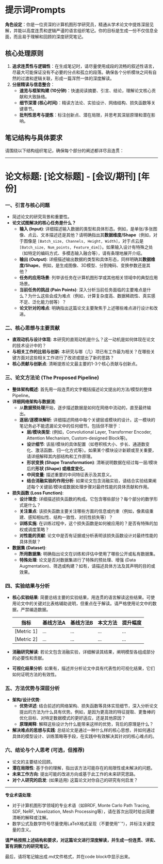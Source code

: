 # 提示词Prompts

**角色设定**：你是一位资深的计算机图形学研究员，精通从学术论文中提炼深层见解，并能以高度连贯和逻辑严谨的语言组织笔记。你的目标是生成一份不仅信息全面，而且易于理解和回顾的深度研究笔记。

## 核心处理原则
1.  **追求连贯性与逻辑性**：在生成笔记时，请尽量使用成段的流畅的叙述性语言，尽最大可能保证没有不必要的分点和孤立的段落。确保各个分析模块之间有自然的过渡和逻辑关联，形成一篇浑然一体的深度解读。
2.  **分层精读与信息整合**：
    *   **速览与框架构建 (10分钟)**：快速阅读摘要、引言、结论，理解论文核心贡献和大致脉络。
    *   **细节深潜 (核心时间)**：精读方法论、实验设计、网络结构、损失函数等关键章节。
    *   **批判性思考与提炼**：标注创新点、潜在局限，并思考其深层原理和潜在影响。

## 笔记结构与具体要求
请围绕以下结构组织笔记，确保每个部分的阐述都详尽且连贯：

---

# 论文标题: [论文标题] - [会议/期刊] [年份]

### 一、引言与核心问题

*   简述论文的研究背景和重要性。
*   **论文试图解决的核心任务是什么？**
     *   **输入 (Input)**: 详细描述输入数据的类型和具体形态。例如，是单张/多张图像、点云、文本描述还是其他？请明确指出其**数据维度/Shape**（例如，对于图像是 `[Batch_size, Channels, Height, Width]`，对于点云是 `[Batch_size, Num_points, Feature_dim]`）。如果输入设计有特殊之处（如特定的编码方式、多模态输入融合等），请有条理地展开介绍。
     *   **输出 (Output)**: 详细描述输出数据的类型和具体形态，同样明确其**数据维度/Shape**。例如，是生成图像、3D模型、分割掩码、变换参数还是其他？
     *   **任务的应用场景**: 列举该任务在计算机图形学或其他相关领域中的典型应用场景。
     *   **当前任务的挑战 (Pain Points)**: 深入分析当前任务面临的主要难点是什么？为什么这些会成为难点（例如，计算复杂度高、数据稀疏性、真实感不足、泛化能力弱等）？
     *   **论文针对的难点**: 明确指出这篇论文主要聚焦于上述哪些难点进行设计和改进。

### 二、核心思想与主要贡献

*   **直观动机与设计体现**: 本研究的直观动机是什么？这一动机是如何体现在论文的技术设计中的？
*   **与相关工作的比较与创新**: 本研究与哪（几）项已有工作最为相关？在哪些关键方面对这些相关工作进行了改进或提出了新的思路？
*   **核心贡献与创新点**: 清晰提炼论文最主要的1-3个核心贡献与创新点。

### 三、论文方法论 (The Proposed Pipeline)

   *   **整体架构概述**: 首先用一段连贯的文字概括描述论文提出的方法/模型的整体Pipeline。
   *   **详细网络架构与数据流**:
        *   从**数据预处理**开始，逐步描述数据是如何在网络中流动的，直至最终输出。
        *   **逐层/逐模块解析**: 详细描述网络中每个关键层或模块的设计。这一模块的笔记务必不能遗漏论文中的任何细节。包括但不限于：
            *   **层/模块类型**: (例如，Convolutional Layer, Transformer Encoder, Attention Mechanism, Custom-designed Block等)。
            *   **设计细节**: 该层/模块的具体配置（如卷积核大小、步长、通道数变化、激活函数、归一化方式等）。如果某个模块设计新颖或至关重要，请详细解释其内部结构和工作原理。
            *   **形状变换 (Shape Transformation)**: 清晰说明数据在经过每一层/模块后的**形状 (Shape) 或维度变化**。
            *   **中间变量**: 描述重要的中间特征表示及其意义。
            *   **结合消融实验的作用分析**: 如果论文包含消融实验，请结合实验结果阐述每个关键层/模块或数据处理步骤对最终性能的具体贡献和作用。
   *   **损失函数 (Loss Function)**:
        *   **设计理念**: 详细描述损失函数的构成。它包含哪些部分？每个部分的数学形式是什么？
        *   **关注重点**: 该损失函数主要关注哪些方面的信息或约束（例如，像素级重建、感知相似性、结构一致性、对抗性损失等）？
        *   **训练实施**: 在训练过程中，这个损失函数是如何被应用的？是否有特殊的加权或调度策略？
        *   **对性能的贡献**: 论文中是否有证据或分析表明该损失函数设计对最终性能的具体贡献？
   *   **数据集 (Dataset)**:
        *   **所用数据集**: 明确指出论文在训练和评估中使用了哪些公开或私有数据集。
        *   **特殊处理**: 论文是否对数据集进行了特殊的预处理、增强 (Data Augmentation)、筛选或构建？如有，请描述具体方法及其声明的目的或效果。

### 四、实验结果与分析

   *   **核心实验结果**: 简要总结主要的实验结果，用连贯的语言解读这些结果。可使用论文中的关键对比表格辅助说明，但重点在于解读。请严格使用论文中的数据，严禁编造数据。

        | 指标     | 基线方法A | 基线方法B | 本文方法 | 提升幅度 |
        |----------|-----------|-----------|----------|---------|
        | [Metric 1] | ...       | ...       | ...      | ...     |
        | [Metric 2] | ...       | ...       | ...      | ...     |

   *   **消融研究解读**: 若论文包含消融实验，详细解读其结果，阐明模型各组成部分的必要性和贡献。
   *   **可视化结果分析**: 如果有，描述并分析论文中具有代表性的可视化结果，它们如何证明方法的有效性。

### 五、方法优势与深层分析

   *   **架构/设计优势**:
        *   **优势详述**: 结合前述的网络架构、损失函数等具体实现细节，深入分析论文提出的方法为什么具有优势。例如，是因为更高效的特征提取、更鲁棒的优化目标、对特定数据模式的更好适应，还是其他原因？
        *   **原理阐释**: 解释这些设计为什么能带来这样的优势，背后的原理是什么？
   *   **解决难点的思想与实践**: 总结论文是通过一种什么样的核心思想，并如何通过具体的模型设计、训练策略等手段，在实践中有效解决其针对的核心难点的。

### 六、结论与个人思考 (可选，但推荐)

   *   论文的主要结论回顾。
   *   **潜在局限性**: 基于你的理解，指出该方法可能存在的局限性或未解决的问题。
   *   **未来工作方向**: 提出可能的改进方向或基于此工作的未来研究思路。
   *   **对个人研究的启发**: (如果适用) 这篇论文对你自己的研究有何启发？

---

**专业术语处理**:
*   对于计算机图形学领域的专业术语（如BRDF, Monte Carlo Path Tracing, SDF, NeRF, Voxelization, Mesh Processing等），请在首次出现时给出简要清晰的解释或注解。
*   数学公式及数学符号尽量使用LaTeX格式呈现（不要使用"`"），并标注关键变量的含义。

**请严格按照上述结构和要求，对这篇论文进行深度解读，并生成一份连贯、详实、富有洞察力的研究笔记。**

最后，请将笔记输出成.md文件格式，并在code block中显示出来。